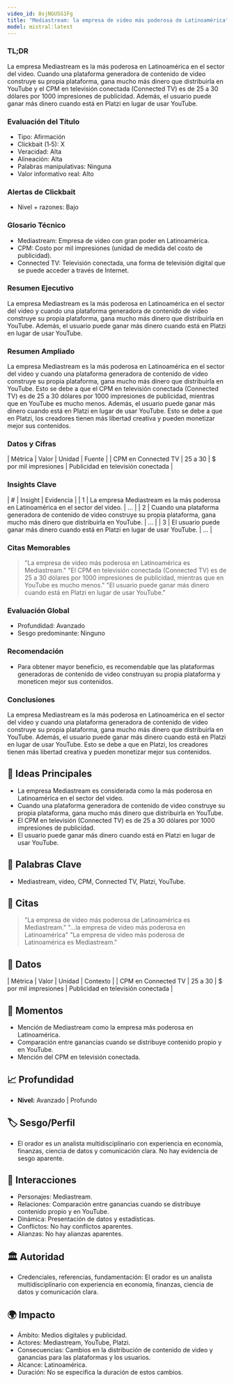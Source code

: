 ```yaml
---
video_id: 8sjNGUSG1Fg
title: "Mediastream: la empresa de video más poderosa de Latinoamérica"
model: mistral:latest
---
```


### TL;DR
La empresa Mediastream es la más poderosa en Latinoamérica en el sector del video. Cuando una plataforma generadora de contenido de video construye su propia plataforma, gana mucho más dinero que distribuirla en YouTube y el CPM en televisión conectada (Connected TV) es de 25 a 30 dólares por 1000 impresiones de publicidad. Además, el usuario puede ganar más dinero cuando está en Platzi en lugar de usar YouTube.

### Evaluación del Título
- Tipo: Afirmación
- Clickbait (1‑5): X
- Veracidad: Alta
- Alineación: Alta
- Palabras manipulativas: Ninguna
- Valor informativo real: Alto

### Alertas de Clickbait
- Nivel + razones: Bajo

### Glosario Técnico
- Mediastream: Empresa de video con gran poder en Latinoamérica.
- CPM: Costo por mil impresiones (unidad de medida del costo de publicidad).
- Connected TV: Televisión conectada, una forma de televisión digital que se puede acceder a través de Internet.

### Resumen Ejecutivo
La empresa Mediastream es la más poderosa en Latinoamérica en el sector del video y cuando una plataforma generadora de contenido de video construye su propia plataforma, gana mucho más dinero que distribuirla en YouTube. Además, el usuario puede ganar más dinero cuando está en Platzi en lugar de usar YouTube.

### Resumen Ampliado
La empresa Mediastream es la más poderosa en Latinoamérica en el sector del video y cuando una plataforma generadora de contenido de video construye su propia plataforma, gana mucho más dinero que distribuirla en YouTube. Esto se debe a que el CPM en televisión conectada (Connected TV) es de 25 a 30 dólares por 1000 impresiones de publicidad, mientras que en YouTube es mucho menos. Además, el usuario puede ganar más dinero cuando está en Platzi en lugar de usar YouTube. Esto se debe a que en Platzi, los creadores tienen más libertad creativa y pueden monetizar mejor sus contenidos.

### Datos y Cifras
| Métrica | Valor | Unidad | Fuente |
| CPM en Connected TV | 25 a 30 | $ por mil impresiones | Publicidad en televisión conectada |

### Insights Clave
| # | Insight | Evidencia |
| 1 | La empresa Mediastream es la más poderosa en Latinoamérica en el sector del video. | … |
| 2 | Cuando una plataforma generadora de contenido de video construye su propia plataforma, gana mucho más dinero que distribuirla en YouTube. | … |
| 3 | El usuario puede ganar más dinero cuando está en Platzi en lugar de usar YouTube. | … |

### Citas Memorables
> "La empresa de video más poderosa en Latinoamérica es Mediastream."
> "El CPM en televisión conectada (Connected TV) es de 25 a 30 dólares por 1000 impresiones de publicidad, mientras que en YouTube es mucho menos."
> "El usuario puede ganar más dinero cuando está en Platzi en lugar de usar YouTube."

### Evaluación Global
- Profundidad: Avanzado
- Sesgo predominante: Ninguno

### Recomendación
- Para obtener mayor beneficio, es recomendable que las plataformas generadoras de contenido de video construyan su propia plataforma y moneticen mejor sus contenidos.

### Conclusiones
La empresa Mediastream es la más poderosa en Latinoamérica en el sector del video y cuando una plataforma generadora de contenido de video construye su propia plataforma, gana mucho más dinero que distribuirla en YouTube. Además, el usuario puede ganar más dinero cuando está en Platzi en lugar de usar YouTube. Esto se debe a que en Platzi, los creadores tienen más libertad creativa y pueden monetizar mejor sus contenidos.

## 🧠 Ideas Principales
- La empresa Mediastream es considerada como la más poderosa en Latinoamérica en el sector del video.
- Cuando una plataforma generadora de contenido de video construye su propia plataforma, gana mucho más dinero que distribuirla en YouTube.
- El CPM en televisión (Connected TV) es de 25 a 30 dólares por 1000 impresiones de publicidad.
- El usuario puede ganar más dinero cuando está en Platzi en lugar de usar YouTube.

## 🔑 Palabras Clave
- Mediastream, video, CPM, Connected TV, Platzi, YouTube.

## 💬 Citas
> "La empresa de video más poderosa de Latinoamérica es Mediastream."
> "…la empresa de video más poderosa en Latinoamérica"
> "La empresa de video más poderosa de Latinoamérica es Mediastream."

## 🔢 Datos
| Métrica | Valor | Unidad | Contexto |
| CPM en Connected TV | 25 a 30 | $ por mil impresiones | Publicidad en televisión conectada |

## 🎯 Momentos
- Mención de Mediastream como la empresa más poderosa en Latinoamérica.
- Comparación entre ganancias cuando se distribuye contenido propio y en YouTube.
- Mención del CPM en televisión conectada.

## 📈 Profundidad
- **Nivel:** Avanzado | Profundo

## 🏷️ Sesgo/Perfil
- El orador es un analista multidisciplinario con experiencia en economía, finanzas, ciencia de datos y comunicación clara. No hay evidencia de sesgo aparente.

## 🔄 Interacciones
- Personajes: Mediastream.
- Relaciones: Comparación entre ganancias cuando se distribuye contenido propio y en YouTube.
- Dinámica: Presentación de datos y estadísticas.
- Conflictos: No hay conflictos aparentes.
- Alianzas: No hay alianzas aparentes.

## 🏛️ Autoridad
- Credenciales, referencias, fundamentación: El orador es un analista multidisciplinario con experiencia en economía, finanzas, ciencia de datos y comunicación clara.

## 🌍 Impacto
- Ámbito: Medios digitales y publicidad.
- Actores: Mediastream, YouTube, Platzi.
- Consecuencias: Cambios en la distribución de contenido de video y ganancias para las plataformas y los usuarios.
- Alcance: Latinoamérica.
- Duración: No se especifica la duración de estos cambios.